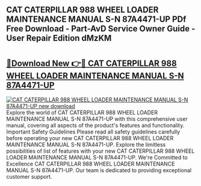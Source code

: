## CAT CATERPILLAR 988 WHEEL LOADER MAINTENANCE MANUAL S-N 87A4471-UP PDf Free Download - Part-AvD Service Owner Guide - User Repair Edition dMzKM

# <h2><a href="http://bc59118.oget.top/?id=CAT+CATERPILLAR+988+WHEEL+LOADER+MAINTENANCE+MANUAL+S-N+87A4471-UP">🔗Download New 👉🔴 CAT CATERPILLAR 988 WHEEL LOADER MAINTENANCE MANUAL S-N 87A4471-UP</a></h2>

[![CAT CATERPILLAR 988 WHEEL LOADER MAINTENANCE MANUAL S-N 87A4471-UP new download](https://i.imgur.com/5g1atiW.png)](http://bc59118.oget.top/?id=CAT+CATERPILLAR+988+WHEEL+LOADER+MAINTENANCE+MANUAL+S-N+87A4471-UP)
Explore the world of CAT CATERPILLAR 988 WHEEL LOADER MAINTENANCE MANUAL S-N 87A4471-UP with this comprehensive user manual, covering all aspects of the product's features and functionality. Important Safety Guidelines Please read all safety guidelines carefully before operating your new CAT CATERPILLAR 988 WHEEL LOADER MAINTENANCE MANUAL S-N 87A4471-UP. Explore the limitless possibilities of list of features with your new CAT CATERPILLAR 988 WHEEL LOADER MAINTENANCE MANUAL S-N 87A4471-UP. We're Committed to Excellence CAT CATERPILLAR 988 WHEEL LOADER MAINTENANCE MANUAL S-N 87A4471-UP. Our team is dedicated to providing exceptional customer support.
